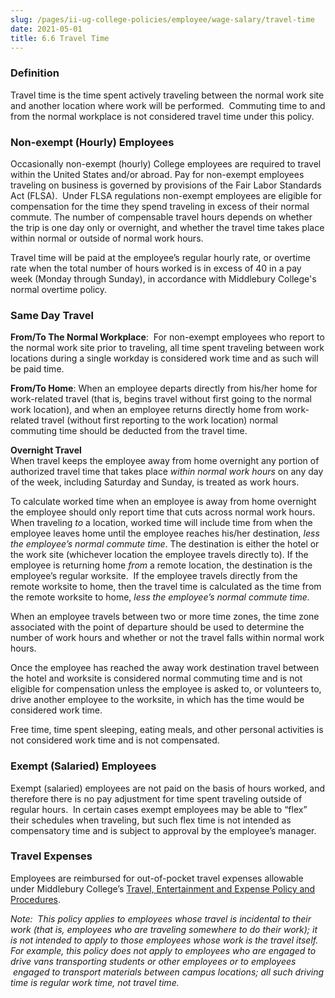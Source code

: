 ```yaml
---
slug: /pages/ii-ug-college-policies/employee/wage-salary/travel-time
date: 2021-05-01
title: 6.6 Travel Time
---
```

### Definition

Travel time is the time spent actively traveling between the normal work site and another location where work will be performed.  Commuting time to and from the normal workplace is not considered travel time under this policy.

### Non-exempt (Hourly) Employees

Occasionally non-exempt (hourly) College employees are required to travel within the United States and/or abroad. Pay for non-exempt employees traveling on business is governed by provisions of the Fair Labor Standards Act (FLSA).  Under FLSA regulations non-exempt employees are eligible for compensation for the time they spend traveling in excess of their normal commute. The number of compensable travel hours depends on whether the trip is one day only or overnight, and whether the travel time takes place within normal or outside of normal work hours.

Travel time will be paid at the employee’s regular hourly rate, or overtime rate when the total number of hours worked is in excess of 40 in a pay week (Monday through Sunday), in accordance with Middlebury College's normal overtime policy.

### Same Day Travel  
**From/To The Normal Workplace**:  For non-exempt employees who report to the normal work site prior to traveling, all time spent traveling between work locations during a single workday is considered work time and as such will be paid time.

**From/To Home**: When an employee departs directly from his/her home for work-related travel (that is, begins travel without first going to the normal work location), and when an employee returns directly home from work-related travel (without first reporting to the work location) normal commuting time should be deducted from the travel time.

**Overnight Travel**  
When travel keeps the employee away from home overnight any portion of authorized travel time that takes place _within normal work hours_ on any day of the week, including Saturday and Sunday, is treated as work hours.

To calculate worked time when an employee is away from home overnight the employee should only report time that cuts across normal work hours.  When traveling _to_ a location, worked time will include time from when the employee leaves home until the employee reaches his/her destination, _less the employee’s normal commute time_. The destination is either the hotel or the work site (whichever location the employee travels directly to). If the employee is returning home _from_ a remote location, the destination is the employee’s regular worksite.  If the employee travels directly from the remote worksite to home, then the travel time is calculated as the time from the remote worksite to home, _less the employee’s normal commute time._

When an employee travels between two or more time zones, the time zone associated with the point of departure should be used to determine the number of work hours and whether or not the travel falls within normal work hours.

Once the employee has reached the away work destination travel between the hotel and worksite is considered normal commuting time and is not eligible for compensation unless the employee is asked to, or volunteers to, drive another employee to the worksite, in which has the time would be considered work time.

Free time, time spent sleeping, eating meals, and other personal activities is not considered work time and is not compensated.

### Exempt (Salaried) Employees

Exempt (salaried) employees are not paid on the basis of hours worked, and therefore there is no pay adjustment for time spent traveling outside of regular hours.  In certain cases exempt employees may be able to “flex” their schedules when traveling, but such flex time is not intended as compensatory time and is subject to approval by the employee’s manager.

### Travel Expenses

Employees are reimbursed for out-of-pocket travel expenses allowable under Middlebury College’s [Travel, Entertainment and Expense Policy and Procedures](https://www.middlebury.edu/system/files/media/Travel%2C%20Entertainment%2C%20and%20Expense%20Policy%20and%20Procedures_1.pdf).

_Note:  This policy applies to employees whose travel is incidental to their work (that is, employees who are traveling somewhere to do their work); it is not intended to apply to those employees whose work is the travel itself.  For example, this policy does not apply to employees who are engaged to drive vans transporting students or other employees or to employees  engaged to transport materials between campus locations; all such driving time is regular work time, not travel time._
